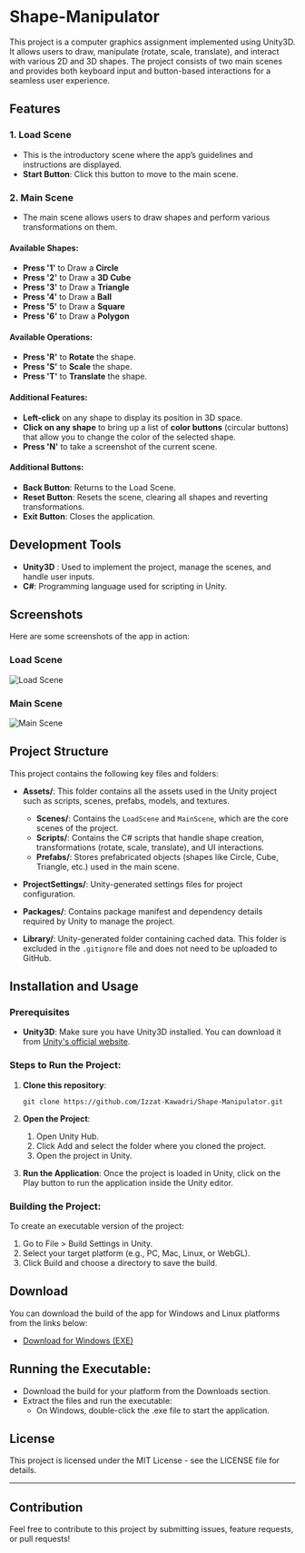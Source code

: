 # Shape-Manipulator

This project is a computer graphics assignment implemented using Unity3D. It allows users to draw, manipulate (rotate, scale, translate), and interact with various 2D and 3D shapes. The project consists of two main scenes and provides both keyboard input and button-based interactions for a seamless user experience.

## Features

### 1. Load Scene
- This is the introductory scene where the app’s guidelines and instructions are displayed.
- **Start Button**: Click this button to move to the main scene.

### 2. Main Scene
- The main scene allows users to draw shapes and perform various transformations on them.
  
#### Available Shapes:
- **Press '1'** to Draw a **Circle**
- **Press '2'** to Draw a **3D Cube**
- **Press '3'** to Draw a **Triangle**
- **Press '4'** to Draw a **Ball**
- **Press '5'** to Draw a **Square**
- **Press '6'** to Draw a **Polygon**

#### Available Operations:
- **Press 'R'** to **Rotate** the shape.
- **Press 'S'** to **Scale** the shape.
- **Press 'T'** to **Translate** the shape.

#### Additional Features:
- **Left-click** on any shape to display its position in 3D space.
- **Click on any shape** to bring up a list of **color buttons** (circular buttons) that allow you to change the color of the selected shape.
- **Press 'N'** to take a screenshot of the current scene.

#### Additional Buttons:
- **Back Button**: Returns to the Load Scene.
- **Reset Button**: Resets the scene, clearing all shapes and reverting transformations.
- **Exit Button**: Closes the application.

## Development Tools

- **Unity3D** : Used to implement the project, manage the scenes, and handle user inputs.
- **C#**: Programming language used for scripting in Unity.

## Screenshots
Here are some screenshots of the app in action:

### Load Scene
![Load Scene](link_to_load_scene_screenshot)

### Main Scene
![Main Scene](link_to_main_scene_screenshot)



## Project Structure
This project contains the following key files and folders:

- **Assets/**: This folder contains all the assets used in the Unity project such as scripts, scenes, prefabs, models, and textures.
  - **Scenes/**: Contains the `LoadScene` and `MainScene`, which are the core scenes of the project.
  - **Scripts/**: Contains the C# scripts that handle shape creation, transformations (rotate, scale, translate), and UI interactions.
  - **Prefabs/**: Stores prefabricated objects (shapes like Circle, Cube, Triangle, etc.) used in the main scene.
  
- **ProjectSettings/**: Unity-generated settings files for project configuration.
  
- **Packages/**: Contains package manifest and dependency details required by Unity to manage the project.
  
- **Library/**: Unity-generated folder containing cached data. This folder is excluded in the `.gitignore` file and does not need to be uploaded to GitHub.

## Installation and Usage

### Prerequisites
- **Unity3D**: Make sure you have Unity3D installed. You can download it from [Unity's official website](https://unity.com/).

### Steps to Run the Project:
1. **Clone this repository**:
   ```
   git clone https://github.com/Izzat-Kawadri/Shape-Manipulator.git
   ```
2. **Open the Project**:
     1. Open Unity Hub.
     2. Click Add and select the folder where you cloned the project.
     3. Open the project in Unity.

3. **Run the Application**:
        Once the project is loaded in Unity, click on the Play button to run the application inside the Unity editor.

### Building the Project:

To create an executable version of the project:

  1. Go to File > Build Settings in Unity.
  2. Select your target platform (e.g., PC, Mac, Linux, or WebGL).
  3.  Click Build and choose a directory to save the build.


## Download
You can download the build of the app for Windows and Linux platforms from the links below:

- [Download for Windows (EXE)](link_to_windows_build)  


## Running the Executable:
- Download the build for your platform from the Downloads section.
- Extract the files and run the executable:
   - On Windows, double-click the .exe file to start the application.
   

## License

This project is licensed under the MIT License - see the LICENSE file for details.

--- 

## Contribution

Feel free to contribute to this project by submitting issues, feature requests, or pull requests!
